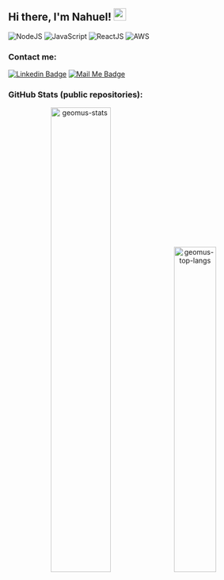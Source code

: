 ## Hi there, I'm Nahuel! <img src="https://media.giphy.com/media/hvRJCLFzcasrR4ia7z/giphy.gif" width="25px">
<img alt="NodeJS" src="https://img.shields.io/badge/Node.js-43853D?style=for-the-badge&logo=node.js&logoColor=white"/> <img alt="JavaScript" src="https://img.shields.io/badge/JavaScript-323330?style=for-the-badge&logo=javascript&logoColor=F7DF1E"/> <img alt="ReactJS" src="https://img.shields.io/badge/React-20232A?style=for-the-badge&logo=react&logoColor=61DAFBe"/> 	<img alt="AWS" src="https://img.shields.io/badge/AWS-232F3E?style=for-the-badge&logo=amazon-aws&logoColor=ff9900"/>

### Contact me:
[![Linkedin Badge](https://img.shields.io/badge/-LinkedIn-0e76a8?style=flat-square&logo=Linkedin&logoColor=white)](https://www.linkedin.com/in/nahueldaneri/?locale=en_US)
[![Mail Me Badge](https://img.shields.io/badge/-Mail-0088cc?style=flat-square&logo=Mail.Ru&logoColor=white)](mailTo:nahuel.daneri@outlook.com)

### GitHub Stats (public repositories):
<p align="middle">
<img alt="geomus-stats" src="https://github-readme-stats.vercel.app/api?username=geomus&show_icons=true&hide_border=true&count_private=true&include_all_commits=true&theme=blue-green" width="49%"></img> <img alt="geomus-top-langs" src="https://github-readme-stats.vercel.app/api/top-langs/?username=geomus&show_icons=true&langs_count=8&hide=shell&hide_border=true&layout=compact&theme=blue-green&count_private=true" width="41%"></img> 
</p>
